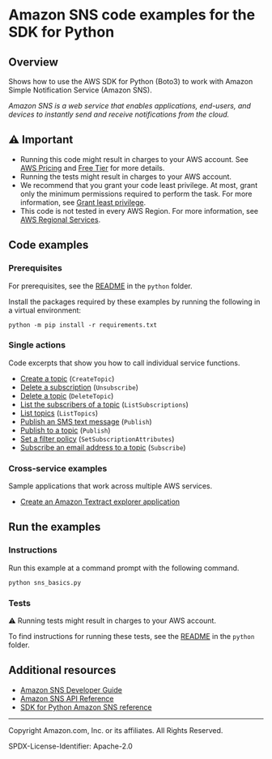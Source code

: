 <!--Generated by WRITEME on 2023-09-12 00:35:24.263397 (UTC)-->
# Amazon SNS code examples for the SDK for Python

## Overview

Shows how to use the AWS SDK for Python (Boto3) to work with Amazon Simple Notification Service (Amazon SNS).

<!--custom.overview.start-->
<!--custom.overview.end-->

*Amazon SNS is a web service that enables applications, end-users, and devices to instantly send and receive notifications from the cloud.*

## ⚠ Important

* Running this code might result in charges to your AWS account. See [AWS Pricing](https://aws.amazon.com/pricing/?aws-products-pricing.sort-by=item.additionalFields.productNameLowercase&aws-products-pricing.sort-order=asc&awsf.Free%20Tier%20Type=*all&awsf.tech-category=*all) and [Free Tier](https://aws.amazon.com/free/?all-free-tier.sort-by=item.additionalFields.SortRank&all-free-tier.sort-order=asc&awsf.Free%20Tier%20Types=*all&awsf.Free%20Tier%20Categories=*all) for more details.
* Running the tests might result in charges to your AWS account.
* We recommend that you grant your code least privilege. At most, grant only the minimum permissions required to perform the task. For more information, see [Grant least privilege](https://docs.aws.amazon.com/IAM/latest/UserGuide/best-practices.html#grant-least-privilege).
* This code is not tested in every AWS Region. For more information, see [AWS Regional Services](https://aws.amazon.com/about-aws/global-infrastructure/regional-product-services).

<!--custom.important.start-->
<!--custom.important.end-->

## Code examples

### Prerequisites

For prerequisites, see the [README](../../README.md#Prerequisites) in the `python` folder.

Install the packages required by these examples by running the following in a virtual environment:

```
python -m pip install -r requirements.txt
```

<!--custom.prerequisites.start-->
<!--custom.prerequisites.end-->

### Single actions

Code excerpts that show you how to call individual service functions.

* [Create a topic](sns_basics.py#L31) (`CreateTopic`)
* [Delete a subscription](sns_basics.py#L153) (`Unsubscribe`)
* [Delete a topic](sns_basics.py#L67) (`DeleteTopic`)
* [List the subscribers of a topic](sns_basics.py#L108) (`ListSubscriptions`)
* [List topics](sns_basics.py#L49) (`ListTopics`)
* [Publish an SMS text message](sns_basics.py#L166) (`Publish`)
* [Publish to a topic](sns_basics.py#L191) (`Publish`)
* [Set a filter policy](sns_basics.py#L131) (`SetSubscriptionAttributes`)
* [Subscribe an email address to a topic](sns_basics.py#L81) (`Subscribe`)

### Cross-service examples

Sample applications that work across multiple AWS services.

* [Create an Amazon Textract explorer application](../../cross_service/textract_explorer)

## Run the examples

### Instructions


<!--custom.instructions.start-->
Run this example at a command prompt with the following command.

```
python sns_basics.py
``` 
<!--custom.instructions.end-->



### Tests

⚠ Running tests might result in charges to your AWS account.


To find instructions for running these tests, see the [README](../../README.md#Tests)
in the `python` folder.



<!--custom.tests.start-->
<!--custom.tests.end-->

## Additional resources

* [Amazon SNS Developer Guide](https://docs.aws.amazon.com/sns/latest/dg/welcome.html)
* [Amazon SNS API Reference](https://docs.aws.amazon.com/sns/latest/api/welcome.html)
* [SDK for Python Amazon SNS reference](https://boto3.amazonaws.com/v1/documentation/api/latest/reference/services/sns.html)

<!--custom.resources.start-->
<!--custom.resources.end-->

---

Copyright Amazon.com, Inc. or its affiliates. All Rights Reserved.

SPDX-License-Identifier: Apache-2.0